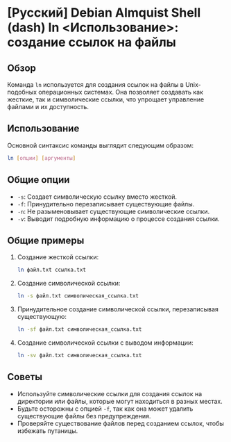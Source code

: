 # [Русский] Debian Almquist Shell (dash) ln <Использование>: создание ссылок на файлы

## Обзор
Команда `ln` используется для создания ссылок на файлы в Unix-подобных операционных системах. Она позволяет создавать как жесткие, так и символические ссылки, что упрощает управление файлами и их доступность.

## Использование
Основной синтаксис команды выглядит следующим образом:

```bash
ln [опции] [аргументы]
```

## Общие опции
- `-s`: Создает символическую ссылку вместо жесткой.
- `-f`: Принудительно перезаписывает существующие файлы.
- `-n`: Не разыменовывает существующие символические ссылки.
- `-v`: Выводит подробную информацию о процессе создания ссылки.

## Общие примеры
1. Создание жесткой ссылки:
   ```bash
   ln файл.txt ссылка.txt
   ```

2. Создание символической ссылки:
   ```bash
   ln -s файл.txt символическая_ссылка.txt
   ```

3. Принудительное создание символической ссылки, перезаписывая существующую:
   ```bash
   ln -sf файл.txt символическая_ссылка.txt
   ```

4. Создание символической ссылки с выводом информации:
   ```bash
   ln -sv файл.txt символическая_ссылка.txt
   ```

## Советы
- Используйте символические ссылки для создания ссылок на директории или файлы, которые могут находиться в разных местах.
- Будьте осторожны с опцией `-f`, так как она может удалить существующие файлы без предупреждения.
- Проверяйте существование файлов перед созданием ссылок, чтобы избежать путаницы.